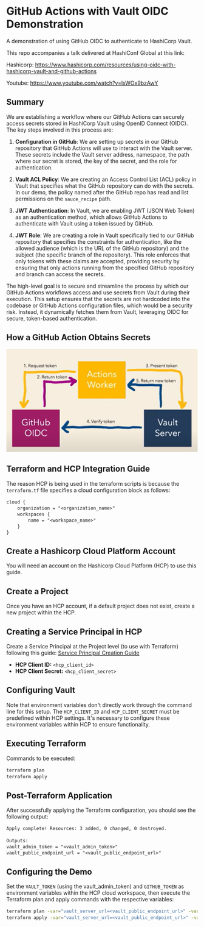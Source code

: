 
# GitHub Actions with Vault OIDC Demonstration

A demonstration of using GitHub OIDC to authenticate to HashiCorp Vault.

This repo accompanies a talk delivered at HashiConf Global at this link:  

Hashicorp: https://www.hashicorp.com/resources/using-oidc-with-hashicorp-vault-and-github-actions

Youtube: https://www.youtube.com/watch?v=lsWOx9bzAwY

## Summary

We are establishing a workflow where our GitHub Actions can securely access secrets stored in HashiCorp Vault using OpenID Connect (OIDC). The key steps involved in this process are:
 
1. **Configuration in GitHub**: We are setting up secrets in our GitHub repository that GitHub Actions will use to interact with the Vault server. These secrets include the Vault server address, namespace, the path where our secret is stored, the key of the secret, and the role for authentication.
 
2. **Vault ACL Policy**: We are creating an Access Control List (ACL) policy in Vault that specifies what the GitHub repository can do with the secrets. In our demo, the policy named after the GitHub repo has read and list permissions on the `sauce_recipe` path.
 
3. **JWT Authentication**: In Vault, we are enabling JWT (JSON Web Token) as an authentication method, which allows GitHub Actions to authenticate with Vault using a token issued by GitHub.
 
4. **JWT Role**: We are creating a role in Vault specifically tied to our GitHub repository that specifies the constraints for authentication, like the allowed audience (which is the URL of the GitHub repository) and the subject (the specific branch of the repository). This role enforces that only tokens with these claims are accepted, providing security by ensuring that only actions running from the specified GitHub repository and branch can access the secrets.
 
The high-level goal is to secure and streamline the process by which our GitHub Actions workflows access and use secrets from Vault during their execution. This setup ensures that the secrets are not hardcoded into the codebase or GitHub Actions configuration files, which would be a security risk. Instead, it dynamically fetches them from Vault, leveraging OIDC for secure, token-based authentication.


## How a GitHub Action Obtains Secrets

![Example Image](images/oidc_flow.jpg)

## Terraform and HCP Integration Guide

The reason HCP is being used in the terraform scripts is because the `terraform.tf` file specifies a cloud configuration block as follows:

```hcl
cloud {
    organization = "<organization_name>"
    workspaces {
        name = "<workspace_name>"
    }
}
```

## Create a Hashicorp Cloud Platform Account

You will need an account on the Hashicorp Cloud Platform (HCP) to use this guide.

## Create a Project

Once you have an HCP account, if a default project does not exist, create a new project within the HCP.

## Creating a Service Principal in HCP

Create a Service Principal at the Project level (to use with Terraform) following this guide: [Service Principal Creation Guide](https://registry.terraform.io/providers/hashicorp/hcp/latest/docs/guides/auth)

- **HCP Client ID:** `<hcp_client_id>`
- **HCP Client Secret:** `<hcp_client_secret>`

## Configuring Vault

Note that environment variables don't directly work through the command line for this setup. The `HCP_CLIENT_ID` and `HCP_CLIENT_SECRET` must be predefined within HCP settings. It's necessary to configure these environment variables within HCP to ensure functionality.

## Executing Terraform

Commands to be executed:

```bash
terraform plan
terraform apply
```

## Post-Terraform Application

After successfully applying the Terraform configuration, you should see the following output:

```plaintext
Apply complete! Resources: 3 added, 0 changed, 0 destroyed.

Outputs:
vault_admin_token = "<vault_admin_token>"
vault_public_endpoint_url = "<vault_public_endpoint_url>"
```

## Configuring the Demo

Set the `VAULT_TOKEN` (using the vault_admin_token) and `GITHUB_TOKEN` as environment variables within the HCP cloud workspace, then execute the Terraform plan and apply commands with the respective variables:

```bash
terraform plan -var="vault_server_url=<vault_public_endpoint_url>" -var="github_organization=<github_organization>" -var="github_repository=<github_repository>"
terraform apply -var="vault_server_url=<vault_public_endpoint_url>" -var="github_organization=<github_organization>" -var="github_repository=<github_repository>"
```
